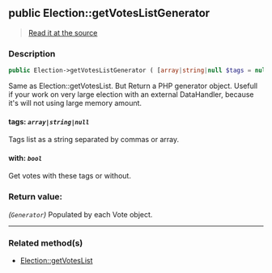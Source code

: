 ## public Election::getVotesListGenerator

> [Read it at the source](https://github.com/julien-boudry/Condorcet/blob/master/src/ElectionProcess/VotesProcess.php#L130)

### Description    

```php
public Election->getVotesListGenerator ( [array|string|null $tags = null , bool $with = true] ): Generator
```

Same as Election::getVotesList. But Return a PHP generator object.
Usefull if your work on very large election with an external DataHandler, because it's will not using large memory amount.
    

#### **tags:** *`array|string|null`*   
Tags list as a string separated by commas or array.    


#### **with:** *`bool`*   
Get votes with these tags or without.    


### Return value:   

*(`Generator`)* Populated by each Vote object.


---------------------------------------

### Related method(s)      

* [Election::getVotesList](/Docs/ApiReferences/Election%20Class/public%20Election--getVotesList.md)    
